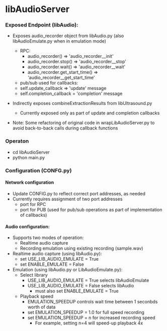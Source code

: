 # libAudioServer

### Exposed Endpoint (libAudio):

- Exposes audio_recorder object from libAudio.py (also libAudioEmulate.py when in emulation mode)
  - RPC:  
    - audio_recorder() => 'audio_recorder__init'
    - audio_recorder.stop() => 'audio_recorder__stop'
    - audio_recorder.wait() => 'audio_recorder__wait'
    - audio_recorder.get_start_time() => 'audio_recorder__get_start_time'
  - pub/sub used for callbacks:
   - self.update_callback => 'update' message
   - self.completion_callback = 'completion' message
- Indirectly exposes combineExtractionResults from libUltrasound.py
  - Currently exposed only as part of update and completion callbacks

- Note: Some refactoring of original code in wrapLibAudioServer.py to avoid back-to-back calls during callback functions


### Operaton
- cd libAudioServer
- python main.py


### Configuration (CONFG.py)

#### Network configuration
- Update CONFIG.py to reflect correct port addresses, as needed
- Currently requires assignment of two port addresses
  - port for RPC
  - port for PUB (used for pub/sub operations as part of implementation of callbacks)

#### Audio configuration:
- Supports two modes of operation:
  - Realtime audio capture
  - Recording emulation using existing recording (sample.wav)
- Realtime audio capture (using libAudio.py):
  - set USE_LIB_AUDIO_EMULATE = True
  - set ENABLE_EMULATE = False
- Emulation (using libAudio.py or LibAudioEmulate.py):
  - Select library
    - USE_LIB_AUDIO_EMULATE = True selects libAudioEmulate
    - USE_LIB_AUDIO_EMULATE = False selects libAudio
      - must also set ENABLE_EMULATE = True
  - Playback speed
     - EMULATION_SPEEDUP controls wait time between 1 seconbds worth of data
     - set EMULATION_SPEEDUP = 1.0 for full speed recording
     - set EMULATION_SPEEDUP = n for increased recording speed
       - For example, setting n=4 will speed-up playback 4x
     